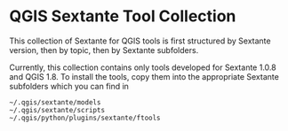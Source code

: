 QGIS Sextante Tool Collection
=============================

This collection of Sextante for QGIS tools is first structured by Sextante version, then by topic, then by Sextante subfolders.

Currently, this collection contains only tools developed for Sextante 1.0.8 and QGIS 1.8. To install the tools, copy them into the appropriate Sextante subfolders which you can find in 

```
~/.qgis/sextante/models
~/.qgis/sextante/scripts
~/.qgis/python/plugins/sextante/ftools
```


